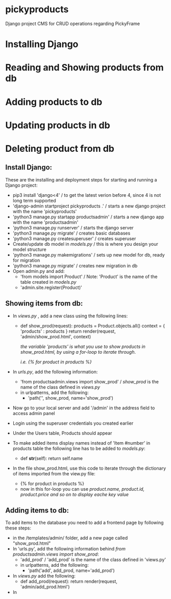 # pickyproducts
Django project CMS for CRUD operations regarding PickyFrame

# Installing Django
# Reading and Showing products from db
# Adding products to db
# Updating products in db
# Deleting product from db


## Install Django: 

These are the installing and deployment steps for starting and running a Django project:

- pip3 install 'django<4' / to get the latest verion before 4, since 4 is not long term supported
- 'django-admin startproject pickyproducts .'  / starts a new django project with the name 'pickyproducts'
- 'python3 manage.py startapp productsadmin' / starts a new django app with the name 'productsadmin'
- 'python3 manage.py runserver' / starts the django server
- 'python3 manage.py migrate' / creates basic databases
- 'python3 manage.py createsuperuser' / creates superuser
- Create/update db model in *models.py* / this is where you design your model structure
- 'python3 manage.py makemigrations' / sets up new model for db, ready for migration
- 'python3 manage.py migrate' / creates new migration in db
- Open admin.py and add: 
    - 'from models import Product' / Note: 'Product' is the name of the table created in *models.py*
    - 'admin.site.register(Product)'

## Showing items from db: 

- In *views.py* , add a new class using the following lines:
    - def show_prod(request):
        products = Product.objects.all()
        context = {
            'products' : products
        }
        return render(request, 'admin/show_prod.html', context)

        *the variable 'products' is what you use to show products in show_prod.html, by using a for-loop to iterate through*.
        
        *i.e. {% for product in products %}*

- In *urls.py*, add the following information: 
    - 'from productsadmin.views import show_prod' / *show_prod* is the name of the class defined in *views.py*
    - in urlpatterns, add the following:
        - 'path('', show_prod, name='show_prod')

- Now go to your local server and add '/admin' in the address field to access admin panel
- Login using the superuser credentials you created earlier
- Under the Users table, Products should appear
- To make added items display names instead of 'Item #number' in products table the following line has to be added to *models.py*:
    -  def __str__(self):
        return self.name

- In the file show_prod.html, use this code to iterate through the dictionary of items imported from the view.py file:
    -  {% for product in products %} 
    - now in this for-loop you can use *product.name, product.id, product.price and so on to display eache key value*

## Adding items to db:

To add items to the database you need to add a frontend page by following these steps:

- in the /templates/admin/ folder, add a new page called "show_prod.html"
- In 'urls.py', add the following information behind *from productsadmin.views import show_prod*: 
    - 'add_prod' / 'add_prod' is the name of the class defined in 'views.py'
    - in urlpatterns, add the following:
        - 'path('add', add_prod, name='add_prod')
- In *views.py* add the following:
    - def add_prod(request):
    return render(request, 'admin/add_prod.html')
- In 